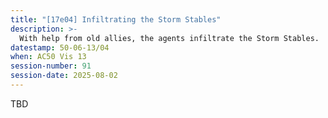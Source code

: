 ```yaml
---
title: "[17e04] Infiltrating the Storm Stables"
description: >-
  With help from old allies, the agents infiltrate the Storm Stables.
datestamp: 50-06-13/04
when: AC50 Vis 13
session-number: 91
session-date: 2025-08-02
---
```


TBD
